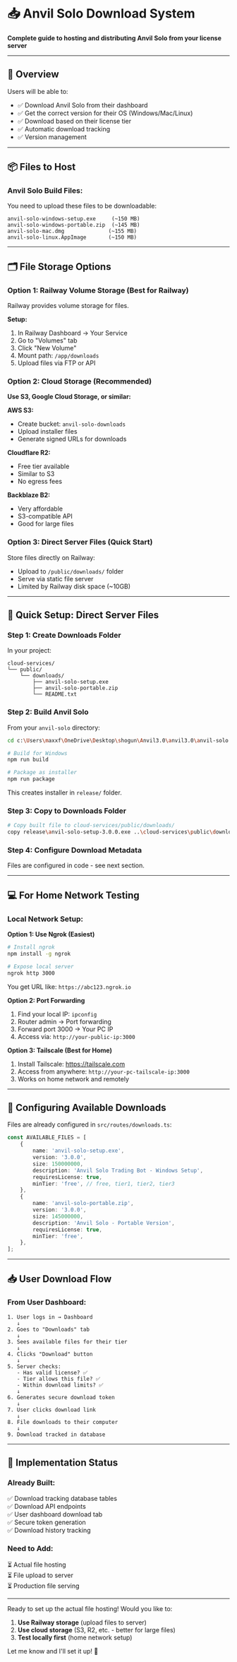 # 📥 Anvil Solo Download System

**Complete guide to hosting and distributing Anvil Solo from your license server**

---

## 🎯 Overview

Users will be able to:
- ✅ Download Anvil Solo from their dashboard
- ✅ Get the correct version for their OS (Windows/Mac/Linux)
- ✅ Download based on their license tier
- ✅ Automatic download tracking
- ✅ Version management

---

## 📦 Files to Host

### **Anvil Solo Build Files:**

You need to upload these files to be downloadable:

```
anvil-solo-windows-setup.exe     (~150 MB)
anvil-solo-windows-portable.zip  (~145 MB)
anvil-solo-mac.dmg              (~155 MB)
anvil-solo-linux.AppImage       (~150 MB)
```

---

## 🗂️ File Storage Options

### **Option 1: Railway Volume Storage (Best for Railway)**

Railway provides volume storage for files.

**Setup:**
1. In Railway Dashboard → Your Service
2. Go to "Volumes" tab
3. Click "New Volume"
4. Mount path: `/app/downloads`
5. Upload files via FTP or API

### **Option 2: Cloud Storage (Recommended)**

**Use S3, Google Cloud Storage, or similar:**

**AWS S3:**
- Create bucket: `anvil-solo-downloads`
- Upload installer files
- Generate signed URLs for downloads

**Cloudflare R2:**
- Free tier available
- Similar to S3
- No egress fees

**Backblaze B2:**
- Very affordable
- S3-compatible API
- Good for large files

### **Option 3: Direct Server Files (Quick Start)**

Store files directly on Railway:
- Upload to `/public/downloads/` folder
- Serve via static file server
- Limited by Railway disk space (~10GB)

---

## 🔧 Quick Setup: Direct Server Files

### **Step 1: Create Downloads Folder**

In your project:
```
cloud-services/
└── public/
    └── downloads/
        ├── anvil-solo-setup.exe
        ├── anvil-solo-portable.zip
        └── README.txt
```

### **Step 2: Build Anvil Solo**

From your `anvil-solo` directory:

```bash
cd c:\Users\maxxf\OneDrive\Desktop\shogun\Anvil3.0\anvil3.0\anvil-solo

# Build for Windows
npm run build

# Package as installer
npm run package
```

This creates installer in `release/` folder.

### **Step 3: Copy to Downloads Folder**

```bash
# Copy built file to cloud-services/public/downloads/
copy release\anvil-solo-setup-3.0.0.exe ..\cloud-services\public\downloads\anvil-solo-setup.exe
```

### **Step 4: Configure Download Metadata**

Files are configured in code - see next section.

---

## 💻 For Home Network Testing

### **Local Network Setup:**

**Option 1: Use Ngrok (Easiest)**

```bash
# Install ngrok
npm install -g ngrok

# Expose local server
ngrok http 3000
```

You get URL like: `https://abc123.ngrok.io`

**Option 2: Port Forwarding**

1. Find your local IP: `ipconfig`
2. Router admin → Port forwarding
3. Forward port 3000 → Your PC IP
4. Access via: `http://your-public-ip:3000`

**Option 3: Tailscale (Best for Home)**

1. Install Tailscale: https://tailscale.com
2. Access from anywhere: `http://your-pc-tailscale-ip:3000`
3. Works on home network and remotely

---

## 🔗 Configuring Available Downloads

Files are already configured in `src/routes/downloads.ts`:

```typescript
const AVAILABLE_FILES = [
    {
        name: 'anvil-solo-setup.exe',
        version: '3.0.0',
        size: 150000000,
        description: 'Anvil Solo Trading Bot - Windows Setup',
        requiresLicense: true,
        minTier: 'free', // free, tier1, tier2, tier3
    },
    {
        name: 'anvil-solo-portable.zip',
        version: '3.0.0',
        size: 145000000,
        description: 'Anvil Solo - Portable Version',
        requiresLicense: true,
        minTier: 'free',
    },
];
```

---

## 📥 User Download Flow

### **From User Dashboard:**

```
1. User logs in → Dashboard
   ↓
2. Goes to "Downloads" tab
   ↓
3. Sees available files for their tier
   ↓
4. Clicks "Download" button
   ↓
5. Server checks:
   - Has valid license? ✅
   - Tier allows this file? ✅
   - Within download limits? ✅
   ↓
6. Generates secure download token
   ↓
7. User clicks download link
   ↓
8. File downloads to their computer
   ↓
9. Download tracked in database
```

---

## 🎯 Implementation Status

### **Already Built:**
✅ Download tracking database tables  
✅ Download API endpoints  
✅ User dashboard download tab  
✅ Secure token generation  
✅ Download history tracking  

### **Need to Add:**
⏳ Actual file hosting  
⏳ File upload to server  
⏳ Production file serving  

---

Ready to set up the actual file hosting! Would you like to:

1. **Use Railway storage** (upload files to server)
2. **Use cloud storage** (S3, R2, etc. - better for large files)
3. **Test locally first** (home network setup)

Let me know and I'll set it up! 🚀

